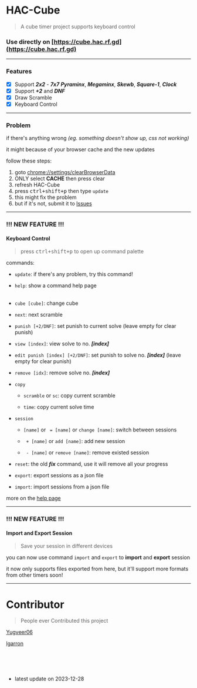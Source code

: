 # HAC-Cube
> A cube timer project supports keyboard control

### Use directly on [https://cube.hac.rf.gd](https://cube.hac.rf.gd)

---

### Features
- [x] Support _**2x2**_ - _**7x7**_ _**Pyraminx**_, _**Megaminx**_, _**Skewb**_, _**Square-1**_, _**Clock**_
- [x] Support _**\+2**_ and _**DNF**_
- [x] Draw Scramble
- [x] Keyboard Control

---

### Problem
if there's anything wrong
*(eg. something doesn't show up, css not working)*

it might because of your browser cache and the new updates

follow these steps: 
1. goto [chrome://settings/clearBrowserData](chrome://settings/clearBrowserData)
1. ONLY select **CACHE** then press clear
1. refresh HAC-Cube
1. press <kbd>ctrl+shift+p</kbd> then type `update`
1. this might fix the problem
1. but if it's not, submit it to [Issues](https://github.com/GhostShadow0316/HAC-Cube/issues)

---

### !!! NEW FEATURE !!!
#### Keyboard Control
> press <kbd>ctrl+shift+p</kbd> to open up command palette

commands:
- `update`: if there's any problem, try this command!

- `help`: show a command help page
<br><br>

- `cube [cube]`: change cube

- `next`: next scramble

- `punish [+2/DNF]`: set punish to current solve (leave empty for clear punish)

- `view [index]`: view solve to no. _**[index]**_

- `edit punish [index] [+2/DNF]`: set punish to solve no. _**[index]**_ (leave empty for clear punish)

- `remove [idx]`: remove solve no. _**[index]**_

- `copy`
    - `scramble` or `sc`: copy current scramble

    - `time`: copy current solve time

- `session`
    - `[name]` or ` = [name]` or `change [name]`: switch between sessions
    
    - ` + [name]` or `add [name]`: add new session
    
    - ` - [name]` or `remove [name]`: remove existed session

- `reset`: the old _**fix**_ command, use it will remove all your progress

- `export`: export sessions as a json file

- `import`: import sessions from a json file

more on the [help page](https://cube.hac.rf.gd/help.html)

---

### !!! NEW FEATURE !!!
#### Import and Export Session
> Save your session in different devices

you can now use command `import` and `export` to **import** and **export** session

it now only supports files exported from here, 
but it'll support more formats from other timers soon!

---

# Contributor
> People ever Contributed this project

[Yugveer06](https://github.com/Yugveer06)

[lgarron](https://github.com/lgarron)

<br><br><br>

- latest update on 2023-12-28

